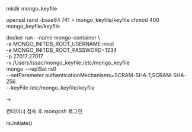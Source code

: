 mkdir mongo_keyfile

openssl rand -base64 741 > mongo_keyfile/keyfile
chmod 400 mongo_keyfile/keyfile

docker run --name mongo-container \             
-e MONGO_INITDB_ROOT_USERNAME=root \
-e MONGO_INITDB_ROOT_PASSWORD=1234 \
-p 27017:27017 \
-v /Users/issac/mongo_keyfile:/etc/mongo_keyfile \
mongo --replSet rs0 \
--setParameter authenticationMechanisms=SCRAM-SHA-1,SCRAM-SHA-256 \
--keyFile /etc/mongo_keyfile/keyfile

->

컨테이너 접속 후 mongosh 로그인

rs.initiate()

